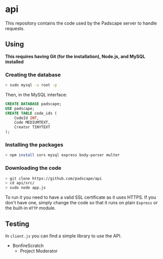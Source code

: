 # api
This repository contains the code used by the Padscape server to handle requests.

## Using
**This requires having Git (for the installation), Node.js, and MySQL installed**
### Creating the database
```bash
> sudo mysql -u root -p
```
Then, in the MySQL interface:
```sql
CREATE DATABASE padscape;
USE padscape;
CREATE TABLE code_ids (
    CodeId INT,
    Code MEDIUMTEXT,
    Creator TINYTEXT
);
```

### Installing the packages
```bash
> npm install cors mysql express body-parser multer
```

### Downloading the code
```bash
> git clone https://github.com/padscape/api
> cd api/src/
> sudo node app.js
```

To run it you need to have a valid SSL certificate as it uses HTTPS. If you don't have one, simply change the code so that it runs on plain `Express` or the built-in `HTTP` module.
## Testing
In `client.js` you can find a simple library to use the API.

- BonfireScratch
  - Project Moderator
